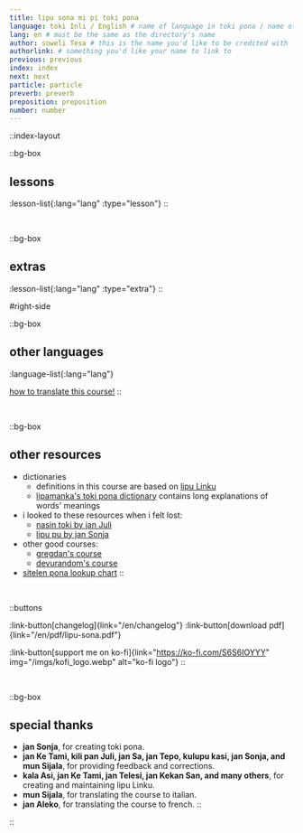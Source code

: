 ```yaml
---
title: lipu sona mi pi toki pona
language: toki Inli / English # name of language in toki pona / name of language in the language
lang: en # must be the same as the directory's name
author: soweli Tesa # this is the name you'd like to be credited with
authorlink: # something you'd like your name to link to
previous: previous
index: index
next: next
particle: particle
preverb: preverb
preposition: preposition
number: number
---
```


<!-- 
note for translators: feel free to change the file names! just make sure to keep the numbers at the start, so they show up in the right order. 
-->

::index-layout

  ::bg-box
  ## lessons
  <!-- this will automatically generate the list of lessons -->
  :lesson-list{:lang="lang" :type="lesson"}
  ::

  <br />
  
  ::bg-box
  ## extras
  :lesson-list{:lang="lang" :type="extra"}
  ::

#right-side

  ::bg-box
  ## other languages
  <!-- this will automatically generate the list of languages -->
  :language-list{:lang="lang"}

  <!-- you probably want to remove this link from your translation. -->
  [how to translate this course!](/en/translate) 
  ::

  <br />

  ::bg-box
  ## other resources

  - dictionaries
    - definitions in this course are based on [lipu Linku](https://linku.la/)
    - [lipamanka's toki pona dictionary](https://lipamanka.gay/essays/dictionary) contains long explanations of words' meanings
  - i looked to these resources when i felt lost:
    - [nasin toki by jan Juli](https://github.com/kilipan/nasin-toki)
    - [lipu pu by jan Sonja](https://tokipona.org/)
  - other good courses:
    - [gregdan's course](https://mun.la/toki-pona/)
    - [devurandom's course](https://lipu-sona.pona.la/)
  - [sitelen pona lookup chart](https://tokipona.org/sitelen_pona.html)
  ::

<br />

::buttons
  <!-- don't translate the changelog, just remove this link -->
  :link-button[changelog]{link="/en/changelog"}
  :link-button[download pdf]{link="/en/pdf/lipu-sona.pdf"} 
  <!-- feel free to replace this ko-fi link w/ a link to support you. or remove it. or keep it. up to u -->
  :link-button[support me on ko-fi]{link="https://ko-fi.com/S6S6IOYYY" img="/imgs/kofi_logo.webp" alt="ko-fi logo"}
::

<br />

  ::bg-box
  ## special thanks
  - **jan Sonja**, for creating toki pona. 
  - **jan Ke Tami, kili pan Juli, jan Sa, jan Tepo, kulupu kasi, jan Sonja, and mun Sijala**, for providing feedback and corrections.
  - **kala Asi, jan Ke Tami, jan Telesi, jan Kekan San, and many others**, for creating and maintaining lipu Linku.
  - **mun Sijala**, for translating the course to italian.
  - **jan Aleko**, for translating the course to french.
  ::

::